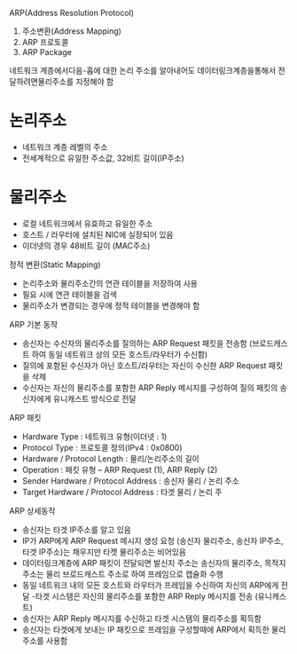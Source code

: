 ARP(Address Resolution Protocol)
1. 주소변환(Address Mapping)
2. ARP 프로토콜
3. ARP Package

네트워크 계층에서다음-홉에 대한 논리 주소를 알아내어도 데이터링크계층을통해서 전달하려면물리주소를 지정해야 함
# 논리주소
- 네트워크 계층 레벨의 주소
- 전세계적으로 유일한 주소값, 32비트 길이(IP주소)

# 물리주소
- 로컬 네트워크에서 유효하고 유일한 주소
- 호스트 / 라우터에 설치된 NIC에 실장되어 있음
- 이더넷의 경우 48비트 길이 (MAC주소)

정적 변환(Static Mapping)
- 논리주소와 물리주소간의 연관 테이블을 저장하여 사용
- 필요 시에 연관 테이블을 검색
- 물리주소가 변경되는 경우에 정적 테이블을 변경해야 함


ARP 기본 동작
- 송신자는 수신자의 물리주소를 질의하는 ARP Request 패킷을 전송함
 (브로드캐스트 하여 동일 네트워크 상의 모든 호스트/라우터가 수신함)
- 질의에 포함된 수신자가 아닌 호스트/라우터는 자신이 수신한
 ARP Request 패킷을 삭제
- 수신자는 자신의 물리주소를 포함한 ARP Reply 메시지를 구성하여
 질의 패킷의 송신자에게 유니캐스트 방식으로 전달

ARP 패킷
- Hardware Type : 네트워크 유형(이더넷 : 1)
- Protocol Type : 프로토콜 정의(IPv4 : 0x0800)
- Hardware / Protocol Length : 물리/논리주소의 길이
- Operation : 패킷 유형 – ARP Request (1), ARP Reply (2)
- Sender Hardware / Protocol Address : 송신자 물리 / 논리 주소
- Target Hardware / Protocol Address : 타겟 물리 / 논리 주

ARP 상세동작
- 송신자는 타겟 IP주소를 알고 있음
- IP가 ARP에게 ARP Request 메시지 생성 요청
(송신자 물리주소, 송신자 IP주소, 타겟 IP주소)는 채우지만
타켓 물리주소는 비어있음
- 데이터링크계층에 ARP 패킷이 전달되면 발신지 주소는 송신자의 물리주소,
목적지 주소는 물리 브로드캐스트 주소로 하여 프레임으로 캡슐화 수행
- 동일 네트워크 내의 모든 호스트와 라우터가 프레임을 수신하여
자신의 ARP에게 전달
-타겟 시스템은 자신의 물리주소를 포함한 ARP Reply 메시지를 전송
(유니캐스트)
- 송신자는 ARP Reply 메시지를 수신하고 타겟 시스템의 물리주소를 획득함
- 송신자는 타겟에게 보내는 IP 패킷으로 프레임을 구성할때에 ARP에서 획득한
물리주소를 사용함